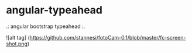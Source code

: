 # angular-typeahead
.: angular bootstrap typeahead :.

![alt tag] (https://github.com/stannesi/fotoCam-0.1/blob/master/fc-screen-shot.png) 
